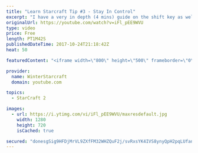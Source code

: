 ```yaml
---
title: "Learn Starcraft Tip #3 - Stay In Control"
excerpt: "I have a very in depth (4 mins) guide on the shift key as well here https://www.youtube.com/watch?v=7x9pHr544oY"
originalUrl: https://youtube.com/watch?v=iFl_pEE9WVU
type: video
price: Free
length: PT1M42S
publishedDateTime: 2017-10-24T21:18:42Z
heat: 50

featuredContent: "<iframe width=\"800\" height=\"500\" frameborder=\"0\" src=\"https://www.youtube.com/embed/iFl_pEE9WVU\" allow=\"accelerometer; autoplay; encrypted-media; gyroscope; picture-in-picture\" allowfullscreen></iframe>"

provider:
  name: WinterStarcraft
  domain: youtube.com

topics:
  - StarCraft 2

images:
  - url: https://i.ytimg.com/vi/iFl_pEE9WVU/maxresdefault.jpg
    width: 1280
    height: 720
    isCached: true

secured: "donesgSig9HFDjMrVL9ZXfFM32WHZQuF2j/svRxsYK4IVS8ynyQpH2pqLUfanRLwlVxOgTi7+1P7AfIHVjY2uFpXqbZOXGoWuND6b/QNAh+HnIBRiE6fk0FCBDB8SzefwInnlFDTgOoT1Q41RyPQM7wGgeiqRjP+zy9k+7LrPkfCrO5goNwDIHQ4q7GQwlnBMwVjfIb+h9QDD7sqQbDyUoo+B3iH/4BjAzSsB8Gi93mYYRbipObjBLadCHLWgSX3xGc4L6qpwaQTV8etsbGmzmSBwoc1J0bt0El8X6AlCFRFNsh6GzmS+pWnZDMRAtzDD95cf+imWSlIKSDuptlDoY2EPt/n4lS34yGkOXSnVpyXkzQl6Tff5zijzZYGJMykUpk8LkjXiS++eNBOYBDZtsEwkH3at56LOavNxVJwse4=;JlXYUqN8AnbmUFSzhENDYg=="
---
```


